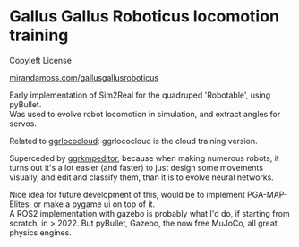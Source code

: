 # Gallus Gallus Roboticus locomotion training 

Copyleft License

[mirandamoss.com/gallusgallusroboticus](www.mirandamoss.com/gallusgallusroboticus)

Early implementation of Sim2Real for the quadruped 'Robotable', using pyBullet.  
Was used to evolve robot locomotion in simulation, and extract angles for servos.


Related to [ggrlococloud](https://github.com/javadan/ggrlococloud):  ggrlococloud is the cloud training version.


Superceded by [ggrkmpeditor](https://github.com/javadan/ggrkmpeditor), because when making numerous robots, it turns out it's a lot easier (and faster) to just design some movements visually, and edit and classify them, than it is to evolve neural networks.  

Nice idea for future development of this, would be to implement PGA-MAP-Elites, or make a pygame ui on top of it.  
A ROS2 implementation with gazebo is probably what I'd do, if starting from scratch, in > 2022.  But pyBullet, Gazebo, the now free MuJoCo, all great physics engines.
